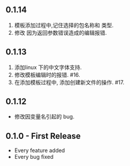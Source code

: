 ## 0.1.14
1. 模板添加过程中,记住选择的包名称和 类型.
2. 修改 因为返回参数错误造成的编辑报错.


## 0.1.13
1. 添加linux 下的中文字体支持.
2. 修改模板编辑时的报错. #16.
3. 在添加模板过程中, 添加创建新文件的操作. #17.

## 0.1.12
* 修改因变量名引起的 bug.

## 0.1.0 - First Release
* Every feature added
* Every bug fixed
